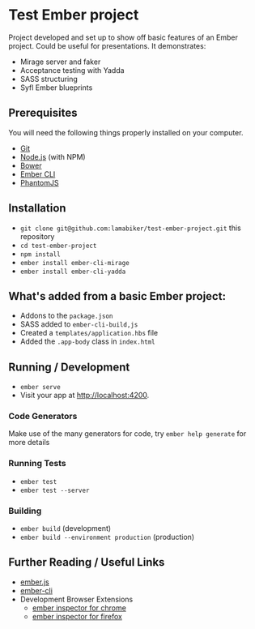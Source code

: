 # Test Ember project

Project developed and set up to show off basic features of an Ember project.
Could be useful for presentations. It demonstrates:

* Mirage server and faker
* Acceptance testing with Yadda
* SASS structuring
* Syfl Ember blueprints

## Prerequisites

You will need the following things properly installed on your computer.

* [Git](http://git-scm.com/)
* [Node.js](http://nodejs.org/) (with NPM)
* [Bower](http://bower.io/)
* [Ember CLI](http://ember-cli.com/)
* [PhantomJS](http://phantomjs.org/)

## Installation

* `git clone git@github.com:lamabiker/test-ember-project.git` this repository
* `cd test-ember-project`
* `npm install`
* `ember install ember-cli-mirage`
* `ember install ember-cli-yadda`

## What's added from a basic Ember project:

* Addons to the `package.json`
* SASS added to `ember-cli-build,js`
* Created a `templates/application.hbs` file
* Added the `.app-body` class in `index.html`

## Running / Development

* `ember serve`
* Visit your app at [http://localhost:4200](http://localhost:4200).

### Code Generators

Make use of the many generators for code, try `ember help generate` for more details

### Running Tests

* `ember test`
* `ember test --server`

### Building

* `ember build` (development)
* `ember build --environment production` (production)

## Further Reading / Useful Links

* [ember.js](http://emberjs.com/)
* [ember-cli](http://ember-cli.com/)
* Development Browser Extensions
  * [ember inspector for chrome](https://chrome.google.com/webstore/detail/ember-inspector/bmdblncegkenkacieihfhpjfppoconhi)
  * [ember inspector for firefox](https://addons.mozilla.org/en-US/firefox/addon/ember-inspector/)
